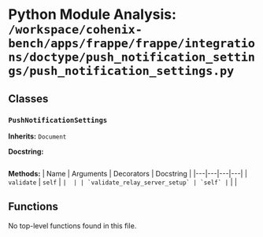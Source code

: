# Python Module Analysis: `/workspace/cohenix-bench/apps/frappe/frappe/integrations/doctype/push_notification_settings/push_notification_settings.py`

## Classes

### `PushNotificationSettings`
**Inherits:** `Document`


**Docstring:**
```

```

**Methods:**
| Name | Arguments | Decorators | Docstring |
|---|---|---|---|
| `validate` | `self` | `` |  |
| `validate_relay_server_setup` | `self` | `` |  |





## Functions

No top-level functions found in this file.
